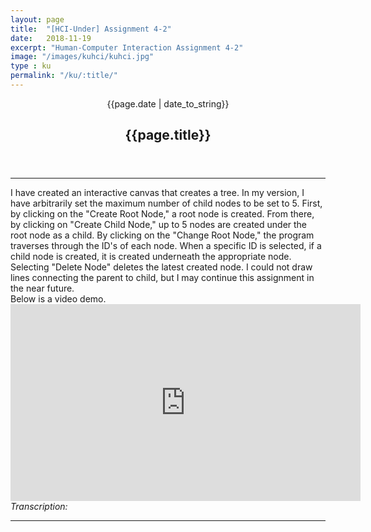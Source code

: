```yaml
---
layout: page
title:  "[HCI-Under] Assignment 4-2"
date:   2018-11-19
excerpt: "Human-Computer Interaction Assignment 4-2"
image: "/images/kuhci/kuhci.jpg"
type : ku
permalink: "/ku/:title/"
---
```

<!-- <div align="center">
<span class="date">{{page.date | date_to_string}}</span>
<h2>{{page.title}}</h2>
</div> -->

<header class="major">
    <span class="date">{{page.date | date_to_string}}</span>
    <h2>{{page.title}}</h2>
</header>    
<hr>
<body>
I have created an interactive canvas that creates a tree. In my version, I have arbitrarily set the maximum number of child nodes to be set to 5. First, by clicking on the "Create Root Node," a root node is created. From there, by clicking on "Create Child Node," up to 5 nodes are created under the root node as a child. By clicking on the "Change Root Node," the program traverses through the ID's of each node. When a specific ID is selected, if a child node is created, it is created underneath the appropriate node. Selecting "Delete Node" deletes the latest created node. I could not draw lines connecting the parent to child, but I may continue this assignment in the near future.<br />
Below is a video demo. <br />
<iframe width="560" height="315" src="https://www.youtube.com/embed/sLDBaYZ0FjU" frameborder="0" allow="autoplay; encrypted-media" allowfullscreen></iframe><br />
    <i>Transcription:</i><br />
<hr>
<canvas id="treeCanvas" width="800" height="800"></canvas>
</body>